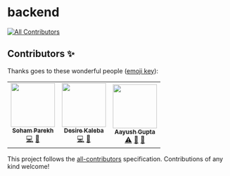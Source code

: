 # backend
<!-- ALL-CONTRIBUTORS-BADGE:START - Do not remove or modify this section -->
[![All Contributors](https://img.shields.io/badge/all_contributors-3-orange.svg?style=flat-square)](#contributors-)
<!-- ALL-CONTRIBUTORS-BADGE:END -->



## Contributors ✨

Thanks goes to these wonderful people ([emoji key](https://allcontributors.org/docs/en/emoji-key)):

<!-- ALL-CONTRIBUTORS-LIST:START - Do not remove or modify this section -->
<!-- prettier-ignore-start -->
<!-- markdownlint-disable -->
<table>
  <tr>
    <td align="center"><a href="https://sohamp.dev"><img src="https://avatars.githubusercontent.com/u/55358652?v=4?s=100" width="100px;" alt=""/><br /><sub><b>Soham Parekh</b></sub></a><br /><a href="https://github.com/sudiptog81/mlh-orihack-backend/commits?author=und3fined-v01d" title="Code">💻</a> <a href="https://github.com/sudiptog81/mlh-orihack-backend/pulls?q=is%3Apr+reviewed-by%3Aund3fined-v01d" title="Reviewed Pull Requests">👀</a></td>
    <td align="center"><a href="https://github.com/desirekaleba"><img src="https://avatars.githubusercontent.com/u/46345872?v=4?s=100" width="100px;" alt=""/><br /><sub><b>Desire Kaleba</b></sub></a><br /><a href="https://github.com/sudiptog81/mlh-orihack-backend/commits?author=desirekaleba" title="Code">💻</a> <a href="https://github.com/sudiptog81/mlh-orihack-backend/pulls?q=is%3Apr+reviewed-by%3Adesirekaleba" title="Reviewed Pull Requests">👀</a></td>
    <td align="center"><a href="http://linkedin.com/in/aayush-gupta-447978164/"><img src="https://avatars.githubusercontent.com/u/47032027?v=4?s=100" width="100px;" alt=""/><br /><sub><b>Aayush Gupta</b></sub></a><br /><a href="https://github.com/sudiptog81/mlh-orihack-backend/commits?author=aayush-05" title="Tests">⚠️</a> <a href="https://github.com/sudiptog81/mlh-orihack-backend/commits?author=aayush-05" title="Documentation">📖</a> <a href="https://github.com/sudiptog81/mlh-orihack-backend/issues?q=author%3Aaayush-05" title="Bug reports">🐛</a></td>
  </tr>
</table>

<!-- markdownlint-restore -->
<!-- prettier-ignore-end -->

<!-- ALL-CONTRIBUTORS-LIST:END -->

This project follows the [all-contributors](https://github.com/all-contributors/all-contributors) specification. Contributions of any kind welcome!